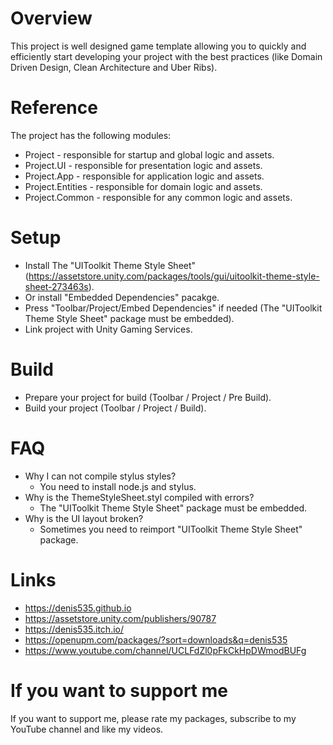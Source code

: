 # Overview
This project is well designed game template allowing you to quickly and efficiently start developing your project with the best practices (like Domain Driven Design, Clean Architecture and Uber Ribs).

# Reference
The project has the following modules:
- Project - responsible for startup and global logic and assets.
- Project.UI - responsible for presentation logic and assets.
- Project.App - responsible for application logic and assets.
- Project.Entities - responsible for domain logic and assets.
- Project.Common - responsible for any common logic and assets.

# Setup
- Install The "UIToolkit Theme Style Sheet" (https://assetstore.unity.com/packages/tools/gui/uitoolkit-theme-style-sheet-273463s).
- Or install "Embedded Dependencies" pacakge.
- Press "Toolbar/Project/Embed Dependencies" if needed (The "UIToolkit Theme Style Sheet" package must be embedded).
- Link project with Unity Gaming Services.

# Build
- Prepare your project for build (Toolbar / Project / Pre Build).
- Build your project (Toolbar / Project / Build).

# FAQ
- Why I can not compile stylus styles?
    - You need to install node.js and stylus.
- Why is the ThemeStyleSheet.styl compiled with errors?
    - The "UIToolkit Theme Style Sheet" package must be embedded.
- Why is the UI layout broken?
    - Sometimes you need to reimport "UIToolkit Theme Style Sheet" package.

# Links
- https://denis535.github.io
- https://assetstore.unity.com/publishers/90787
- https://denis535.itch.io/
- https://openupm.com/packages/?sort=downloads&q=denis535
- https://www.youtube.com/channel/UCLFdZl0pFkCkHpDWmodBUFg

# If you want to support me
If you want to support me, please rate my packages, subscribe to my YouTube channel and like my videos.
